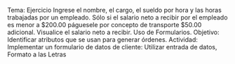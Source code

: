 Tema: Ejercicio
Ingrese el nombre, el cargo, el sueldo por hora y las horas trabajadas por un empleado.
Sólo si el salario neto a recibir por el empleado es menor a $200.00 páguesele por concepto
de transporte $50.00 adicional. Visualice el salario neto a recibir.
Uso de Formularios.
Objetivo: Identificar atributos que se usan para generar órdenes.
Actividad: Implementar un formulario de datos de cliente:
Utilizar entrada de datos, Formato a las Letras
